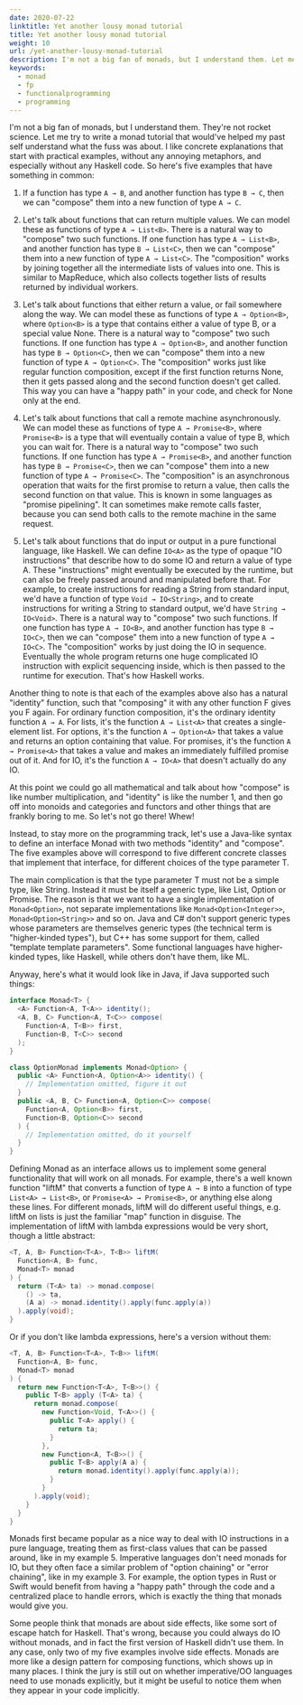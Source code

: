 ```yaml
---
date: 2020-07-22
linktitle: Yet another lousy monad tutorial
title: Yet another lousy monad tutorial
weight: 10
url: /yet-another-lousy-monad-tutorial
description: I'm not a big fan of monads, but I understand them. Let me try to write a monad tutorial that would've helped my past self understand what the fuss was about.
keywords:
  - monad
  - fp
  - functionalprogramming
  - programming
---
```


<meta property="og:image" content="https://tutswiki.com/img/tutswiki-logo.png"/>
<meta name="twitter:card" content="summary" />
<meta name="twitter:title" content="Yet another lousy monad tutorial" />
<meta name=”twitter:description” content="I'm not a big fan of monads, but I understand them." />
I'm not a big fan of monads, but I understand them. They're not rocket science. Let me try to write a monad tutorial that would've helped my past self understand what the fuss was about. I like concrete explanations that start with practical examples, without any annoying metaphors, and especially without any Haskell code. So here's five examples that have something in common:

<script async src="https://pagead2.googlesyndication.com/pagead/js/adsbygoogle.js"></script>
<ins class="adsbygoogle"
     style="display:block; text-align:center;"
     data-ad-layout="in-article"
     data-ad-format="fluid"
     data-ad-client="ca-pub-9878675755379402"
     data-ad-slot="5842766387"></ins>
<script>
     (adsbygoogle = window.adsbygoogle || []).push({});
</script>

1) If a function has type `A → B`, and another function has type `B → C`, then we can "compose" them into a new function of type `A → C`.

2) Let's talk about functions that can return multiple values. We can model these as functions of type `A → List<B>`. There is a natural way to "compose" two such functions. If one function has type `A → List<B>`, and another function has type `B → List<C>`, then we can "compose" them into a new function of type `A → List<C>`. The "composition" works by joining together all the intermediate lists of values into one. This is similar to MapReduce, which also collects together lists of results returned by individual workers.

3) Let's talk about functions that either return a value, or fail somewhere along the way. We can model these as functions of type `A → Option<B>`, where `Option<B>` is a type that contains either a value of type B, or a special value None. There is a natural way to "compose" two such functions. If one function has type `A → Option<B>`, and another function has type `B → Option<C>`, then we can "compose" them into a new function of type `A → Option<C>`. The "composition" works just like regular function composition, except if the first function returns None, then it gets passed along and the second function doesn't get called. This way you can have a "happy path" in your code, and check for None only at the end.

4) Let's talk about functions that call a remote machine asynchronously. We can model these as functions of type `A → Promise<B>`, where `Promise<B>` is a type that will eventually contain a value of type B, which you can wait for. There is a natural way to "compose" two such functions. If one function has type `A → Promise<B>`, and another function has type `B → Promise<C>`, then we can "compose" them into a new function of type `A → Promise<C>`. The "composition" is an asynchronous operation that waits for the first promise to return a value, then calls the second function on that value. This is known in some languages as "promise pipelining". It can sometimes make remote calls faster, because you can send both calls to the remote machine in the same request.

5) Let's talk about functions that do input or output in a pure functional language, like Haskell. We can define `IO<A>` as the type of opaque "IO instructions" that describe how to do some IO and return a value of type A. These "instructions" might eventually be executed by the runtime, but can also be freely passed around and manipulated before that. For example, to create instructions for reading a String from standard input, we'd have a function of type `Void → IO<String>`, and to create instructions for writing a String to standard output, we'd have `String → IO<Void>`. There is a natural way to "compose" two such functions. If one function has type `A → IO<B>`, and another function has type `B → IO<C>`, then we can "compose" them into a new function of type `A → IO<C>`. The "composition" works by just doing the IO in sequence. Eventually the whole program returns one huge complicated IO instruction with explicit sequencing inside, which is then passed to the runtime for execution. That's how Haskell works.

Another thing to note is that each of the examples above also has a natural "identity" function, such that "composing" it with any other function F gives you F again. For ordinary function composition, it's the ordinary identity function `A → A`. For lists, it's the function `A → List<A>` that creates a single-element list. For options, it's the function `A → Option<A>` that takes a value and returns an option containing that value. For promises, it's the function `A → Promise<A>` that takes a value and makes an immediately fulfilled promise out of it. And for IO, it's the function `A → IO<A>` that doesn't actually do any IO.

At this point we could go all mathematical and talk about how "compose" is like number multiplication, and "identity" is like the number 1, and then go off into monoids and categories and functors and other things that are frankly boring to me. So let's not go there! Whew!

Instead, to stay more on the programming track, let's use a Java-like syntax to define an interface Monad<T> with two methods "identity" and "compose". The five examples above will correspond to five different concrete classes that implement that interface, for different choices of the type parameter T.

The main complication is that the type parameter T must not be a simple type, like String. Instead it must be itself a generic type, like List, Option or Promise. The reason is that we want to have a single implementation of `Monad<Option>`, not separate implementations like `Monad<Option<Integer>>`, `Monad<Option<String>>` and so on. Java and C# don't support generic types whose parameters are themselves generic types (the technical term is "higher-kinded types"), but C++ has some support for them, called "template template parameters". Some functional languages have higher-kinded types, like Haskell, while others don't have them, like ML.

Anyway, here's what it would look like in Java, if Java supported such things:

```java
interface Monad<T> {
  <A> Function<A, T<A>> identity();
  <A, B, C> Function<A, T<C>> compose(
    Function<A, T<B>> first,
    Function<B, T<C>> second
  );
} 

class OptionMonad implements Monad<Option> {
  public <A> Function<A, Option<A>> identity() {
    // Implementation omitted, figure it out
  }
  public <A, B, C> Function<A, Option<C>> compose(
    Function<A, Option<B>> first,
    Function<B, Option<C>> second
  ) {
    // Implementation omitted, do it yourself
  }
}
```

Defining Monad as an interface allows us to implement some general functionality that will work on all monads. For example, there's a well known function "liftM" that converts a function of type `A → B` into a function of type `List<A> → List<B>`, or `Promise<A> → Promise<B>`, or anything else along these lines. For different monads, liftM will do different useful things, e.g. liftM on lists is just the familiar "map" function in disguise. The implementation of liftM with lambda expressions would be very short, though a little abstract:

```java
<T, A, B> Function<T<A>, T<B>> liftM(
  Function<A, B> func,
  Monad<T> monad
) {
  return (T<A> ta) -> monad.compose(
    () -> ta,
    (A a) -> monad.identity().apply(func.apply(a))
  ).apply(void);
}
```
Or if you don't like lambda expressions, here's a version without them:

```java
<T, A, B> Function<T<A>, T<B>> liftM(
  Function<A, B> func,
  Monad<T> monad
) {
  return new Function<T<A>, T<B>>() {
    public T<B> apply (T<A> ta) {
      return monad.compose(
        new Function<Void, T<A>>() {
          public T<A> apply() {
            return ta;
          }
        },
        new Function<A, T<B>>() {
          public T<B> apply(A a) {
            return monad.identity().apply(func.apply(a));
          }
        }
      ).apply(void);
    }
  }
}
```

Monads first became popular as a nice way to deal with IO instructions in a pure language, treating them as first-class values that can be passed around, like in my example 5. Imperative languages don't need monads for IO, but they often face a similar problem of "option chaining" or "error chaining", like in my example 3. For example, the option types in Rust or Swift would benefit from having a "happy path" through the code and a centralized place to handle errors, which is exactly the thing that monads would give you.

Some people think that monads are about side effects, like some sort of escape hatch for Haskell. That's wrong, because you could always do IO without monads, and in fact the first version of Haskell didn't use them. In any case, only two of my five examples involve side effects. Monads are more like a design pattern for composing functions, which shows up in many places. I think the jury is still out on whether imperative/OO languages need to use monads explicitly, but it might be useful to notice them when they appear in your code implicitly.

<script async src="https://pagead2.googlesyndication.com/pagead/js/adsbygoogle.js"></script>
<ins class="adsbygoogle"
     style="display:block; text-align:center;"
     data-ad-layout="in-article"
     data-ad-format="fluid"
     data-ad-client="ca-pub-9878675755379402"
     data-ad-slot="5842766387"></ins>
<script>
     (adsbygoogle = window.adsbygoogle || []).push({});
</script>
